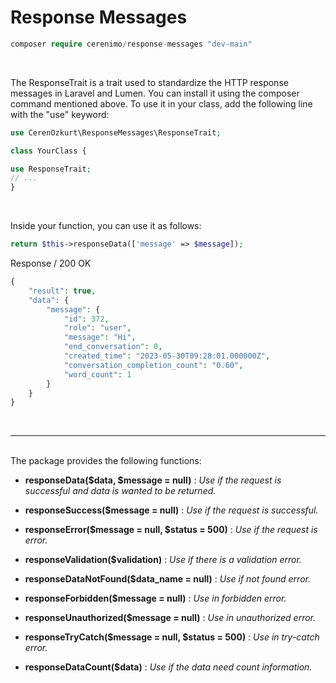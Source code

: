 # Response Messages
```php
composer require cerenimo/response-messages "dev-main" 
 ```

<br>

The ResponseTrait is a trait used to standardize the HTTP response messages in Laravel and Lumen. You can install it using the composer command mentioned above. To use it in your class, add the following line with the "use" keyword:


```php
use CerenOzkurt\ResponseMessages\ResponseTrait;

class YourClass {

use ResponseTrait;
// ...
}
```

<br>

Inside your function, you can use it as follows:

```php 
return $this->responseData(['message' => $message]);
```
Response / 200 OK
```php
{
    "result": true,
    "data": {
        "message": {
            "id": 372,
            "role": "user",
            "message": "Hi",
            "end_conversation": 0,
            "created_time": "2023-05-30T09:28:01.000000Z",
            "conversation_completion_count": "0.60",
            "word_count": 1
        }
    }
}
```
<br>
<hr>
<br>
The package provides the following functions:

<br>

- **responseData($data, $message = null)** : *Use if the request is successful and data is wanted to be returned.*
  
- **responseSuccess($message = null)** : *Use if the request is successful.*

- **responseError($message = null, $status = 500)** : *Use if the request is error.*

- **responseValidation($validation)** : *Use if there is a validation error.*

- **responseDataNotFound($data_name = null)** : *Use if not found error.*

- **responseForbidden($message = null)** : *Use in forbidden error.*

- **responseUnauthorized($message = null)** : *Use in unauthorized error.*

- **responseTryCatch($message = null, $status = 500)** : *Use in try-catch error.*

- **responseDataCount($data)** : *Use if the data need count information.*